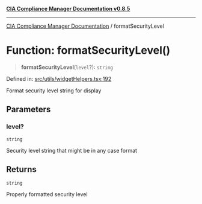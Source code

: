 [**CIA Compliance Manager Documentation v0.8.5**](../README.md)

***

[CIA Compliance Manager Documentation](../globals.md) / formatSecurityLevel

# Function: formatSecurityLevel()

> **formatSecurityLevel**(`level`?): `string`

Defined in: [src/utils/widgetHelpers.tsx:192](https://github.com/Hack23/cia-compliance-manager/blob/b799ef22d9067d09cc69eaeddf109ac9dcdce934/src/utils/widgetHelpers.tsx#L192)

Format security level string for display

## Parameters

### level?

`string`

Security level string that might be in any case format

## Returns

`string`

Properly formatted security level
